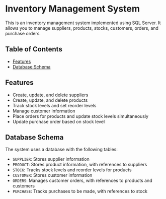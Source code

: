 # Inventory Management System

This is an inventory management system implemented using SQL Server. It allows you to manage suppliers, products, stocks, customers, orders, and purchase orders.

## Table of Contents

- [Features](#features)
- [Database Schema](#database-schema)

## Features

- Create, update, and delete suppliers
- Create, update, and delete products
- Track stock levels and set reorder levels
- Manage customer information
- Place orders for products and update stock levels simultaneously
- Update purchase order based on stock level

## Database Schema

The system uses a database with the following tables:

- `SUPPLIER`: Stores supplier information
- `PRODUCT`: Stores product information, with references to suppliers
- `STOCK`: Tracks stock levels and reorder levels for products
- `CUSTOMER`: Stores customer information
- `ORDERS`: Manages customer orders, with references to products and customers
- `PURCHASE`: Tracks purchases to be made, with references to stock
